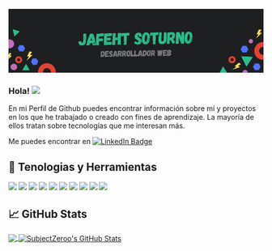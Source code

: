 [![Banner](banner_readme.png)](https://jasor.dev)

### Hola! <img src="https://raw.githubusercontent.com/MartinHeinz/MartinHeinz/master/wave.gif" width="30px">

En mi Perfil de Github puedes encontrar información sobre mí y proyectos en los que he trabajado o creado con fines de aprendizaje. La mayoría de ellos tratan sobre tecnologías que me interesan más.

Me puedes encontrar en [![LinkedIn Badge](https://img.shields.io/badge/LinkedIn-Profile-informational?style=flat&logo=linkedin&logoColor=white&color=0D76A8)](https://www.linkedin.com/in/jsoturno/)

<!-- [![CodePen Badge](https://img.shields.io/badge/CodePen-Profile-informational?style=flat&logo=codepen&logoColor=white&color=black)](https://codepen.io/) -->

## 🔧 Tenologias y Herramientas

![](https://img.shields.io/badge/Code-PHP-informational?style=flat&logo=PHP&logoColor=white&color=4AB197)
![](https://img.shields.io/badge/Code-JavaScript-informational?style=flat&logo=JavaScript&logoColor=white&color=4AB197)
![](https://img.shields.io/badge/Code-Laravel-informational?style=flat&logo=laravel&logoColor=white&color=4AB197)
![](https://img.shields.io/badge/Code-Vuejs-informational?style=flat&logo=Vue.js&logoColor=white&color=4AB197)
![](https://img.shields.io/badge/Code-MySQL-informational?style=flat&logo=MySQL&logoColor=white&color=4AB197)
![](https://img.shields.io/badge/Style-CSS3-informational?style=flat&logo=css3&logoColor=white&color=4AB197)
![](https://img.shields.io/badge/Code-HTML5-informational?style=flat&logo=html5&logoColor=white&color=4AB197)
![](https://img.shields.io/badge/Style-Tailwind-informational?style=flat&logo=Tailwind-CSS&logoColor=white&color=4AB197)
![](https://img.shields.io/badge/Style-Bootstrap-informational?style=flat&logo=bootstrap&logoColor=white&color=4AB197)
![](https://img.shields.io/badge/Style-Sass-informational?style=flat&logo=Sass&logoColor=white&color=4AB197)

## &#x1f4c8; GitHub Stats

<a href="https://github.com/SubjectZeroo/SubjectZeroo">
  <img align="center" src="https://github-readme-stats.vercel.app/api/top-langs/?username=SubjectZeroo&hide=java,html,tex&title_color=ffffff&text_color=c9cacc&icon_color=2bbc8a&bg_color=1d1f21&langs_count=3" />
</a>
<a href="https://github.com/SubjectZeroo/SubjectZeroo">
  <img align="center" src="https://github-readme-stats.vercel.app/api?username=SubjectZeroo&show_icons=true&line_height=27&count_private=true&title_color=ffffff&text_color=c9cacc&icon_color=2bbc8a&bg_color=1d1f21" alt="SubjectZeroo's GitHub Stats" />
</a>
